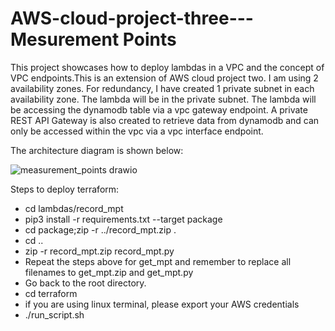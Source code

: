 # AWS-cloud-project-three---Mesurement Points

This project showcases how to deploy lambdas in a VPC and the concept of VPC endpoints.This is an extension of AWS cloud project two. I am using 2 availability zones. For redundancy, I have created 1 private subnet in each availability zone. The lambda will be in the private subnet. The lambda will be accessing the dynamodb table via a vpc gateway endpoint. A private  REST API Gateway is also created to retrieve data from dynamodb and can only be accessed within the vpc via a vpc interface endpoint.

The architecture diagram is shown below:

![measurement_points drawio](https://github.com/user-attachments/assets/e64cab7b-aab9-4f28-af85-e8d46edffcd7)



Steps to deploy terraform:
- cd lambdas/record_mpt
- pip3 install -r requirements.txt --target package
- cd package;zip -r ../record_mpt.zip .
- cd ..
- zip -r record_mpt.zip record_mpt.py
- Repeat the steps above for get_mpt and remember to replace all filenames to get_mpt.zip  and get_mpt.py
- Go back to the root directory.
- cd terraform
- if you are using linux terminal, please export your AWS credentials
- ./run_script.sh
